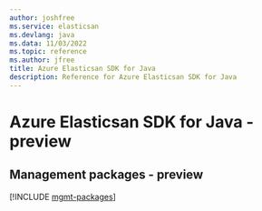 ```yaml
---
author: joshfree
ms.service: elasticsan
ms.devlang: java
ms.data: 11/03/2022
ms.topic: reference
ms.author: jfree
title: Azure Elasticsan SDK for Java
description: Reference for Azure Elasticsan SDK for Java
---
```

# Azure Elasticsan SDK for Java - preview

## Management packages - preview
[!INCLUDE [mgmt-packages](elasticsan-mgmt-index.md)]
